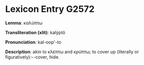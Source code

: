 # Lexicon Entry G2572

**Lemma**: καλύπτω

**Transliteration (xlit)**: kalýptō

**Pronunciation**: kal-oop'-to

**Description**:
akin to κλέπτω and κρύπτω; to cover up (literally or figuratively):--cover, hide.
